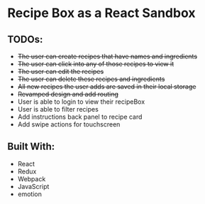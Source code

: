 # Recipe Box as a React Sandbox

## TODOs:

- ~~The user can create recipes that have names and ingredients~~
- ~~The user can click into any of those recipes to view it~~
- ~~The user can edit the recipes~~
- ~~The user can delete these recipes and ingredients~~
- ~~All new recipes the user adds are saved in their local storage~~
- ~~Revamped design and add routing~~
- User is able to login to view their recipeBox
- User is able to filter recipes
- Add instructions back panel to recipe card
- Add swipe actions for touchscreen

## Built With:

- React
- Redux
- Webpack
- JavaScript
- emotion
